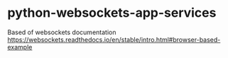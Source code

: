 # python-websockets-app-services

Based of websockets documentation https://websockets.readthedocs.io/en/stable/intro.html#browser-based-example
